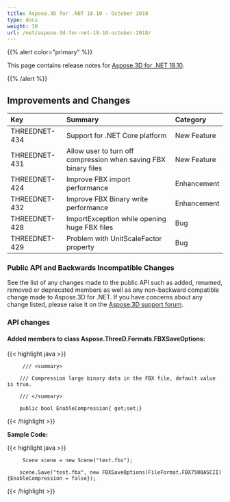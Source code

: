 ```yaml
---
title: Aspose.3D for .NET 18.10 - October 2018
type: docs
weight: 30
url: /net/aspose-3d-for-net-18-10-october-2018/
---
```


{{% alert color="primary" %}} 

This page contains release notes for [Aspose.3D for .NET 18.10](https://www.nuget.org/packages/Aspose.3D/18.10.0).

{{% /alert %}} 
## **Improvements and Changes**

|**Key**|**Summary**|**Category**|
| :- | :- | :- |
|THREEDNET-434|Support for .NET Core platform|New Feature|
|THREEDNET-431|Allow user to turn off compression when saving FBX binary files|New Feature|
|THREEDNET-424|Improve FBX import performance|Enhancement|
|THREEDNET-432|Improve FBX Binary write performance|Enhancement|
|THREEDNET-428|ImportException while opening huge FBX files|Bug|
|THREEDNET-429|Problem with UnitScaleFactor property|Bug|
### **Public API and Backwards Incompatible Changes**
See the list of any changes made to the public API such as added, renamed, removed or deprecated members as well as any non-backward compatible change made to Aspose.3D for .NET. If you have concerns about any change listed, please raise it on the [Aspose.3D support forum](https://forum.aspose.com/c/3d).
### **API changes**
#### **Added members to class Aspose.ThreeD.Formats.FBXSaveOptions:**
{{< highlight java >}}

         /// <summary>

        /// Compression large binary data in the FBX file, default value is true.

        /// </summary>

        public bool EnableCompression{ get;set;}

{{< /highlight >}}

**Sample Code:**

{{< highlight java >}}

         Scene scene = new Scene("test.fbx");

        scene.Save("test.fbx", new FBXSaveOptions(FileFormat.FBX7500ASCII) {EnableCompression = false});

{{< /highlight >}}
